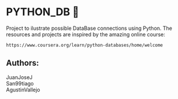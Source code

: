 # PYTHON_DB :floppy_disk:
Project to ilustrate possible DataBase connections using Python.
The resources and projects are inspired by the amazing online course:
```
https://www.coursera.org/learn/python-databases/home/welcome
```

## Authors: 
JuanJoseJ <br>
San99tiago <br>
AgustinVallejo <br>
